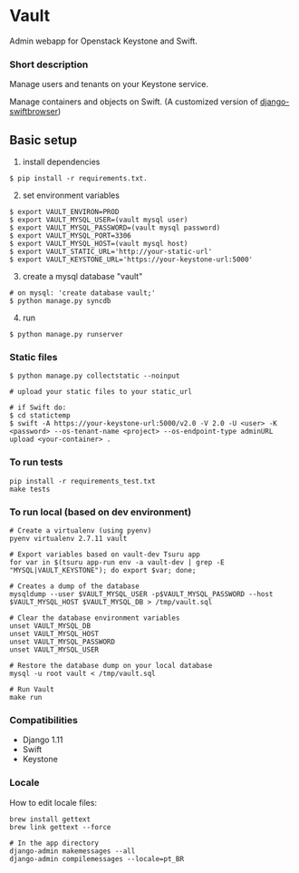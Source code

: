 # Vault
Admin webapp for Openstack Keystone and Swift.

### Short description
Manage users and tenants on your Keystone service.

Manage containers and objects on Swift. (A customized version of [django-swiftbrowser](https://github.com/cschwede/django-swiftbrowser))

## Basic setup

1) install dependencies
```
$ pip install -r requirements.txt.
```

2) set environment variables
```
$ export VAULT_ENVIRON=PROD
$ export VAULT_MYSQL_USER=(vault mysql user)
$ export VAULT_MYSQL_PASSWORD=(vault mysql password)
$ export VAULT_MYSQL_PORT=3306
$ export VAULT_MYSQL_HOST=(vault mysql host)
$ export VAULT_STATIC_URL='http://your-static-url'
$ export VAULT_KEYSTONE_URL='https://your-keystone-url:5000'
```

3) create a mysql database "vault"
```
# on mysql: 'create database vault;'
$ python manage.py syncdb
```

4) run
```
$ python manage.py runserver
```

### Static files
```
$ python manage.py collectstatic --noinput

# upload your static files to your static_url

# if Swift do:
$ cd statictemp
$ swift -A https://your-keystone-url:5000/v2.0 -V 2.0 -U <user> -K <password> --os-tenant-name <project> --os-endpoint-type adminURL upload <your-container> .
```

### To run tests
```
pip install -r requirements_test.txt
make tests
```

### To run local (based on dev environment)
```
# Create a virtualenv (using pyenv)
pyenv virtualenv 2.7.11 vault

# Export variables based on vault-dev Tsuru app
for var in $(tsuru app-run env -a vault-dev | grep -E "MYSQL|VAULT_KEYSTONE"); do export $var; done;

# Creates a dump of the database
mysqldump --user $VAULT_MYSQL_USER -p$VAULT_MYSQL_PASSWORD --host $VAULT_MYSQL_HOST $VAULT_MYSQL_DB > /tmp/vault.sql

# Clear the database environment variables
unset VAULT_MYSQL_DB
unset VAULT_MYSQL_HOST
unset VAULT_MYSQL_PASSWORD
unset VAULT_MYSQL_USER

# Restore the database dump on your local database
mysql -u root vault < /tmp/vault.sql

# Run Vault
make run
```

### Compatibilities

- Django 1.11
- Swift
- Keystone

### Locale

How to edit locale files:

```
brew install gettext
brew link gettext --force

# In the app directory
django-admin makemessages --all
django-admin compilemessages --locale=pt_BR
```
